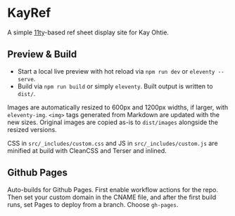 # KayRef

A simple [11ty](https://www.11ty.dev/)-based ref sheet display site for Kay Ohtie.

## Preview & Build

- Start a local live preview with hot reload via `npm run dev` or `eleventy --serve`.
- Build via `npm run build` or simply `eleventy`. Built output is written to `dist/`.

Images are automatically resized to 600px and 1200px widths, if larger, with `eleventy-img`. `<img>` tags generated from Markdown are updated with the new sizes. Original images are copied as-is to `dist/images` alongside the resized versions.

CSS in `src/_includes/custom.css` and JS in `src/_includes/custom.js` are minified at build with CleanCSS and Terser and inlined.

## Github Pages

Auto-builds for Github Pages. First enable workflow actions for the repo. Then set your custom domain in the CNAME file, and after the first build runs, set Pages to deploy from a branch. Choose `gh-pages`.

